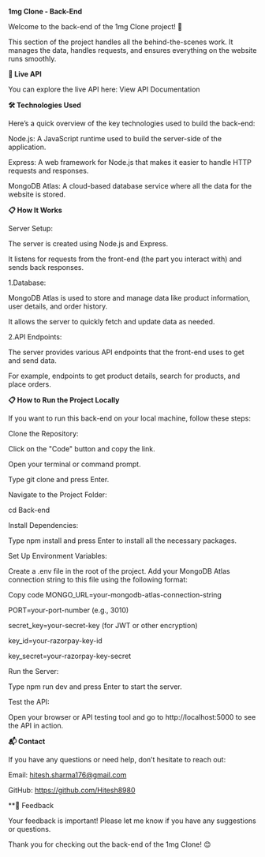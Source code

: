 **1mg Clone - Back-End**

Welcome to the back-end of the 1mg Clone project! 🌟

This section of the project handles all the behind-the-scenes work. It manages the data, handles requests, and ensures everything on the website runs smoothly.

**🚀 Live API**

You can explore the live API here: View API Documentation

**🛠️ Technologies Used**

Here’s a quick overview of the key technologies used to build the back-end:

Node.js: A JavaScript runtime used to build the server-side of the application.

Express: A web framework for Node.js that makes it easier to handle HTTP requests and responses.

MongoDB Atlas: A cloud-based database service where all the data for the website is stored.

**📋 How It Works**

Server Setup:

The server is created using Node.js and Express.

It listens for requests from the front-end (the part you interact with) and sends back responses.

1.Database:

MongoDB Atlas is used to store and manage data like product information, user details, and order history.

It allows the server to quickly fetch and update data as needed.

2.API Endpoints:

The server provides various API endpoints that the front-end uses to get and send data.

For example, endpoints to get product details, search for products, and place orders.

**📋 How to Run the Project Locally**

If you want to run this back-end on your local machine, follow these steps:

Clone the Repository:

Click on the "Code" button and copy the link.

Open your terminal or command prompt.

Type git clone <link> and press Enter.

Navigate to the Project Folder:

cd Back-end

Install Dependencies:

Type npm install and press Enter to install all the necessary packages.

Set Up Environment Variables:

Create a .env file in the root of the project.
Add your MongoDB Atlas connection string to this file using the following format:

Copy code
MONGO_URL=your-mongodb-atlas-connection-string

PORT=your-port-number (e.g., 3010)

secret_key=your-secret-key (for JWT or other encryption)

key_id=your-razorpay-key-id

key_secret=your-razorpay-key-secret


Run the Server:

Type npm run dev and press Enter to start the server.

Test the API:

Open your browser or API testing tool and go to http://localhost:5000 to see the API in action.

**📬 Contact**

If you have any questions or need help, don’t hesitate to reach out:

Email: hitesh.sharma176@gmail.com

GitHub: https://github.com/Hitesh8980

**💬 Feedback

Your feedback is important! Please let me know if you have any suggestions or questions.

Thank you for checking out the back-end of the 1mg Clone! 😊

